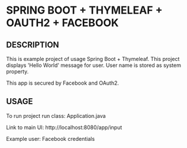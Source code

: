 SPRING BOOT + THYMELEAF + OAUTH2 + FACEBOOK
===========================================


DESCRIPTION
-----------

This is example project of usage Spring Boot + Thymeleaf.
This project displays 'Hello World' message for user.
User name is stored as system property.

This app is secured by Facebook and OAuth2.
  

USAGE
-----

To run project run class: 
Application.java

Link to main UI:
http://localhost:8080/app/input

Example user:
Facebook credentials